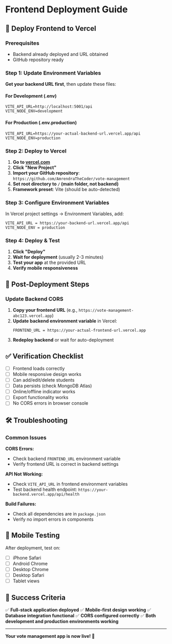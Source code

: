 # Frontend Deployment Guide

## 🚀 Deploy Frontend to Vercel

### Prerequisites
- Backend already deployed and URL obtained
- GitHub repository ready

### Step 1: Update Environment Variables

**Get your backend URL first**, then update these files:

#### For Development (.env)
```env
VITE_API_URL=http://localhost:5001/api
VITE_NODE_ENV=development
```

#### For Production (.env.production)
```env
VITE_API_URL=https://your-actual-backend-url.vercel.app/api
VITE_NODE_ENV=production
```

### Step 2: Deploy to Vercel

1. **Go to [vercel.com](https://vercel.com)**
2. **Click "New Project"**
3. **Import your GitHub repository**: `https://github.com/AmrendraTheCoder/vote-management`
4. **Set root directory to `/` (main folder, not backend)**
5. **Framework preset**: Vite (should be auto-detected)

### Step 3: Configure Environment Variables

In Vercel project settings → Environment Variables, add:

```
VITE_API_URL = https://your-backend-url.vercel.app/api
VITE_NODE_ENV = production
```

### Step 4: Deploy & Test

1. **Click "Deploy"**
2. **Wait for deployment** (usually 2-3 minutes)
3. **Test your app** at the provided URL
4. **Verify mobile responsiveness**

## 🔧 Post-Deployment Steps

### Update Backend CORS
1. **Copy your frontend URL** (e.g., `https://vote-management-abc123.vercel.app`)
2. **Update backend environment variable** in Vercel:
   ```
   FRONTEND_URL = https://your-actual-frontend-url.vercel.app
   ```
3. **Redeploy backend** or wait for auto-deployment

## ✅ Verification Checklist

- [ ] Frontend loads correctly
- [ ] Mobile responsive design works
- [ ] Can add/edit/delete students
- [ ] Data persists (check MongoDB Atlas)
- [ ] Online/offline indicator works
- [ ] Export functionality works
- [ ] No CORS errors in browser console

## 🛠️ Troubleshooting

### Common Issues

**CORS Errors:**
- Check backend `FRONTEND_URL` environment variable
- Verify frontend URL is correct in backend settings

**API Not Working:**
- Check `VITE_API_URL` in frontend environment variables
- Test backend health endpoint: `https://your-backend.vercel.app/api/health`

**Build Failures:**
- Check all dependencies are in `package.json`
- Verify no import errors in components

## 📱 Mobile Testing

After deployment, test on:
- [ ] iPhone Safari
- [ ] Android Chrome
- [ ] Desktop Chrome
- [ ] Desktop Safari
- [ ] Tablet views

## 🎯 Success Criteria

✅ **Full-stack application deployed**
✅ **Mobile-first design working**
✅ **Database integration functional**
✅ **CORS configured correctly**
✅ **Both development and production environments working**

---

**Your vote management app is now live! 🎉**
